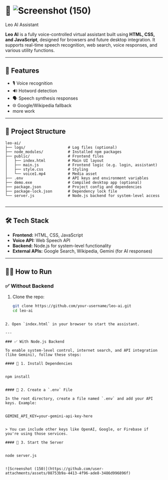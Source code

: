 
# 🤖 ![Screenshot (150)](https://github.com/user-attachments/assets/e29151ec-61ed-4ea4-a5af-5bb4542b51be)
Leo AI Assistant

**Leo AI** is a fully voice-controlled virtual assistant built using **HTML, CSS, and JavaScript**, designed for browsers and future desktop integration. It supports real-time speech recognition, web search, voice responses, and various utility functions.

---

## 🚀 Features

- 🎙️ Voice recognition  
- 🔊 Hotword detection  
- 🗣️ Speech synthesis responses  
- 🌐 Google/Wikipedia fallback
- more work 

---

## 📁 Project Structure

```
leo-ai/
├── logs/                   # Log files (optional)
├── node_modules/           # Installed npm packages
├── public/                 # Frontend files
│   ├── index.html          # Main UI layout
│   ├── main.js             # Frontend logic (e.g. login, assistant)
│   ├── style.css           # Styling
│   └── voice1.mp4          # Media asset
├── .env                    # API keys and environment variables
├── demo.exe                # Compiled desktop app (optional)
├── package.json            # Project config and dependencies
├── package-lock.json       # Dependency lock file
└── server.js               # Node.js backend for system-level access


````

---

## 🛠️ Tech Stack

- **Frontend:** HTML, CSS, JavaScript  
- **Voice API:** Web Speech API  
- **Backend:** Node.js for system-level functionality  
- **External APIs:** Google Search, Wikipedia, Gemini (for AI responses)  

---

## 🧑‍💻 How to Run

### ✅ Without Backend

1. Clone the repo:

   ```bash
   git clone https://github.com/your-username/leo-ai.git
   cd leo-ai
````

2. Open `index.html` in your browser to start the assistant.

---

### ✅ With Node.js Backend

To enable system-level control, internet search, and API integration (like Gemini), follow these steps:

#### 🔧 1. Install Dependencies


npm install


#### 🔐 2. Create a `.env` File

In the root directory, create a file named `.env` and add your API keys. Example:


GEMINI_API_KEY=your-gemini-api-key-here


> You can include other keys like OpenAI, Google, or Firebase if you're using those services.

#### 🚀 3. Start the Server


node server.js


![Screenshot (150)](https://github.com/user-attachments/assets/08753b9a-4413-4f96-ade8-3486d996896f)

